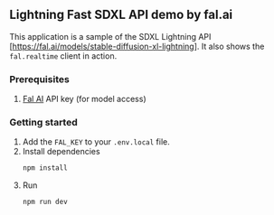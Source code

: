 ## Lightning Fast SDXL API demo by fal.ai

This application is a sample of the SDXL Lightning API [https://fal.ai/models/stable-diffusion-xl-lightning]. It also shows the `fal.realtime` client in action.

### Prerequisites

1. [Fal AI](https://fal.ai/) API key (for model access)

### Getting started

1. Add the `FAL_KEY` to your `.env.local` file.
2. Install dependencies
    ```sh
    npm install
    ```
4. Run
    ```sh
    npm run dev
    ```
